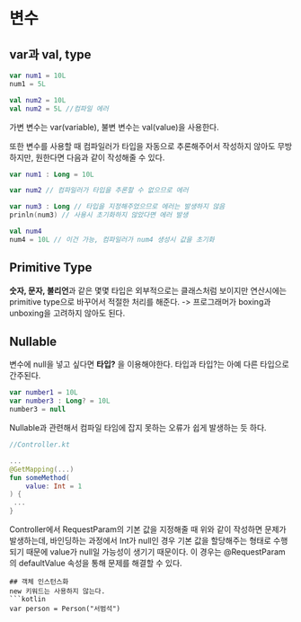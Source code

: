 # 변수

## var과 val,  type
```kotlin
var num1 = 10L
num1 = 5L

val num2 = 10L
val num2 = 5L //컴파일 에러
```

가변 변수는 var(variable), 불변 변수는 val(value)을 사용한다.

또한 변수를 사용할 때 컴파일러가 타입을 자동으로 추론해주어서 작성하지 않아도 무방하지만, 원한다면 다음과 같이 작성해줄 수 있다.

```kotlin
var num1 : Long = 10L

var num2 // 컴파일러가 타입을 추론할 수 없으므로 에러

var num3 : Long // 타입을 지정해주었으므로 에러는 발생하지 않음
prinln(num3) // 사용시 초기화하지 않았다면 에러 발생

val num4
num4 = 10L // 이건 가능, 컴파일러가 num4 생성시 값을 초기화
```

## Primitive Type
**숫자, 문자, 불리언**과 같은 몇몇 타입은 외부적으로는 클래스처럼 보이지만 연산시에는 primitive type으로 바꾸어서 적절한 처리를 해준다. -> 프로그래머가 boxing과 unboxing을 고려하지 않아도 된다.

## Nullable
변수에 null을 넣고 싶다면 **타입?** 을 이용해야한다. 타입과 타입?는 아예 다른 타입으로 간주된다.
```kotlin
var number1 = 10L
var number3 : Long? = 10L
number3 = null
```

Nullable과 관련해서 컴파일 타임에 잡지 못하는 오류가 쉽게 발생하는 듯 하다.

```kotlin
//Controller.kt

...
@GetMapping(...)
fun someMethod(
	value: Int = 1
) {
 ...
}
```
Controller에서 RequestParam의 기본 값을 지정해줄 때 위와 같이 작성하면 문제가 발생하는데, 바인딩하는 과정에서 Int가 null인 경우 기본 값을 할당해주는 형태로 수행되기 때문에 value가 null일 가능성이 생기기 때문이다. 이 경우는 @RequestParam의 defaultValue 속성을 통해 문제를 해결할 수 있다.

```
## 객체 인스턴스화
new 키워드는 사용하지 않는다.
```kotlin
var person = Person("서범석")
```


